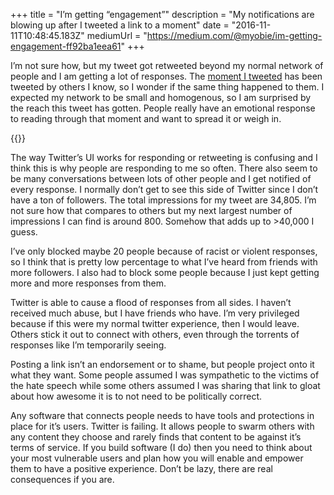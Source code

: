+++
title = "I’m getting “engagement”"
description = "My notifications are blowing up after I tweeted a link to a moment"
date = "2016-11-11T10:48:45.183Z"
mediumUrl = "https://medium.com/@myobie/im-getting-engagement-ff92ba1eea61"
+++

I’m not sure how, but my tweet got retweeted beyond my normal network of people and I am getting a lot of responses. The [moment I tweeted](https://twitter.com/i/moments/796417517157830656) has been tweeted by others I know, so I wonder if the same thing happened to them. I expected my network to be small and homogenous, so I am surprised by the reach this tweet has gotten. People really have an emotional response to reading through that moment and want to spread it or weigh in.

{{<fig
  src="1-izD8mL4P47Cld4tQzttmLQ.png"
  alt="A bar chart showing an increase in tweet engagement stating 'Your Tweets earned 40,427 impressions over the last 24 hours'"
  />}}

The way Twitter’s UI works for responding or retweeting is confusing and I think this is why people are responding to me so often. There also seem to be many conversations between lots of other people and I get notified of every response. I normally don’t get to see this side of Twitter since I don’t have a ton of followers. The total impressions for my tweet are 34,805. I’m not sure how that compares to others but my next largest number of impressions I can find is around 800. Somehow that adds up to >40,000 I guess.

I’ve only blocked maybe 20 people because of racist or violent responses, so I think that is pretty low percentage to what I’ve heard from friends with more followers. I also had to block some people because I just kept getting more and more responses from them.

Twitter is able to cause a flood of responses from all sides. I haven’t received much abuse, but I have friends who have. I’m very privileged because if this were my normal twitter experience, then I would leave. Others stick it out to connect with others, even through the torrents of responses like I’m temporarily seeing.

Posting a link isn’t an endorsement or to shame, but people project onto it what they want. Some people assumed I was sympathetic to the victims of the hate speech while some others assumed I was sharing that link to gloat about how awesome it is to not need to be politically correct.

Any software that connects people needs to have tools and protections in place for it’s users. Twitter is failing. It allows people to swarm others with any content they choose and rarely finds that content to be against it’s terms of service. If you build software (I do) then you need to think about your most vulnerable users and plan how you will enable and empower them to have a positive experience. Don’t be lazy, there are real consequences if you are.
